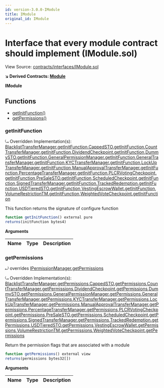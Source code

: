 ```yaml
---
id: version-3.0.0-IModule
title: IModule
original_id: IModule
---
```


# Interface that every module contract should implement (IModule.sol)

View Source: [contracts/interfaces/IModule.sol](../../../contracts/interfaces/IModule.sol)

**↘ Derived Contracts: [Module](Module.md)**

**IModule**

## Functions

- [getInitFunction()](#getinitfunction)
- [getPermissions()](#getpermissions)

### getInitFunction

⤿ Overridden Implementation(s): [BlacklistTransferManager.getInitFunction](BlacklistTransferManager.md#getinitfunction),[CappedSTO.getInitFunction](CappedSTO.md#getinitfunction),[CountTransferManager.getInitFunction](CountTransferManager.md#getinitfunction),[DividendCheckpoint.getInitFunction](DividendCheckpoint.md#getinitfunction),[DummySTO.getInitFunction](DummySTO.md#getinitfunction),[GeneralPermissionManager.getInitFunction](GeneralPermissionManager.md#getinitfunction),[GeneralTransferManager.getInitFunction](GeneralTransferManager.md#getinitfunction),[KYCTransferManager.getInitFunction](KYCTransferManager.md#getinitfunction),[LockUpTransferManager.getInitFunction](LockUpTransferManager.md#getinitfunction),[ManualApprovalTransferManager.getInitFunction](ManualApprovalTransferManager.md#getinitfunction),[PercentageTransferManager.getInitFunction](PercentageTransferManager.md#getinitfunction),[PLCRVotingCheckpoint.getInitFunction](PLCRVotingCheckpoint.md#getinitfunction),[PreSaleSTO.getInitFunction](PreSaleSTO.md#getinitfunction),[ScheduledCheckpoint.getInitFunction](ScheduledCheckpoint.md#getinitfunction),[SignedTransferManager.getInitFunction](SignedTransferManager.md#getinitfunction),[TrackedRedemption.getInitFunction](TrackedRedemption.md#getinitfunction),[USDTieredSTO.getInitFunction](USDTieredSTO.md#getinitfunction),[VestingEscrowWallet.getInitFunction](VestingEscrowWallet.md#getinitfunction),[VolumeRestrictionTM.getInitFunction](VolumeRestrictionTM.md#getinitfunction),[WeightedVoteCheckpoint.getInitFunction](WeightedVoteCheckpoint.md#getinitfunction)

This function returns the signature of configure function

```js
function getInitFunction() external pure
returns(initFunction bytes4)
```

**Arguments**

| Name        | Type           | Description  |
| ------------- |------------- | -----|

### getPermissions

⤾ overrides [IPermissionManager.getPermissions](IPermissionManager.md#getpermissions)

⤿ Overridden Implementation(s): [BlacklistTransferManager.getPermissions](BlacklistTransferManager.md#getpermissions),[CappedSTO.getPermissions](CappedSTO.md#getpermissions),[CountTransferManager.getPermissions](CountTransferManager.md#getpermissions),[DividendCheckpoint.getPermissions](DividendCheckpoint.md#getpermissions),[DummySTO.getPermissions](DummySTO.md#getpermissions),[GeneralPermissionManager.getPermissions](GeneralPermissionManager.md#getpermissions),[GeneralTransferManager.getPermissions](GeneralTransferManager.md#getpermissions),[KYCTransferManager.getPermissions](KYCTransferManager.md#getpermissions),[LockUpTransferManager.getPermissions](LockUpTransferManager.md#getpermissions),[ManualApprovalTransferManager.getPermissions](ManualApprovalTransferManager.md#getpermissions),[PercentageTransferManager.getPermissions](PercentageTransferManager.md#getpermissions),[PLCRVotingCheckpoint.getPermissions](PLCRVotingCheckpoint.md#getpermissions),[PreSaleSTO.getPermissions](PreSaleSTO.md#getpermissions),[ScheduledCheckpoint.getPermissions](ScheduledCheckpoint.md#getpermissions),[SignedTransferManager.getPermissions](SignedTransferManager.md#getpermissions),[TrackedRedemption.getPermissions](TrackedRedemption.md#getpermissions),[USDTieredSTO.getPermissions](USDTieredSTO.md#getpermissions),[VestingEscrowWallet.getPermissions](VestingEscrowWallet.md#getpermissions),[VolumeRestrictionTM.getPermissions](VolumeRestrictionTM.md#getpermissions),[WeightedVoteCheckpoint.getPermissions](WeightedVoteCheckpoint.md#getpermissions)

Return the permission flags that are associated with a module

```js
function getPermissions() external view
returns(permissions bytes32[])
```

**Arguments**

| Name        | Type           | Description  |
| ------------- |------------- | -----|

